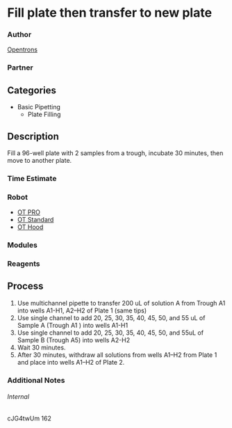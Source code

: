 # Fill plate then transfer to new plate

### Author
[Opentrons](https://opentrons.com/)

### Partner

## Categories
* Basic Pipetting
	* Plate Filling


## Description
Fill a 96-well plate with 2 samples from a trough, incubate 30 minutes, then move to another plate.

### Time Estimate

### Robot
* [OT PRO](https://opentrons.com/ot-one-pro)
* [OT Standard](https://opentrons.com/ot-one-standard)
* [OT Hood](https://opentrons.com/ot-one-hood)

### Modules

### Reagents

## Process
1. Use multichannel pipette to transfer 200 uL of solution A from Trough A1 into wells A1-H1, A2–H2 of Plate 1 (same tips)
2. Use single channel to add 20, 25, 30, 35, 40, 45, 50, and 55 uL of Sample A (Trough A1 ) into wells A1-H1
3. Use single channel to add 20, 25, 30, 35, 40, 45, 50, and 55uL of Sample B (Trough A5) into wells A2-H2
4. Wait 30 minutes.
5. After 30 minutes, withdraw all solutions from wells A1–H2 from Plate 1 and place into wells A1–H2 of Plate 2.


### Additional Notes


###### Internal
cJG4twUm
162
